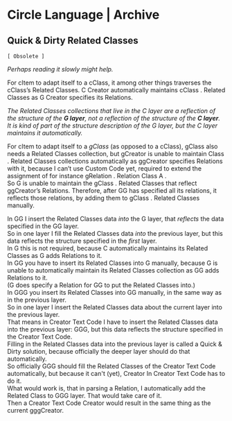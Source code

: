 ﻿Circle Language | Archive
=========================

Quick & Dirty Related Classes
-----------------------------

`[ Obsolete ]`

*Perhaps reading it slowly might help.*

For cItem to adapt itself to a cClass, it among other things traverses the cClass’s Related Classes. C Creator automatically maintains cClass . Related Classes as G Creator specifies its Relations.

*The Related Classes collections that live in the C layer are a reflection of the structure of the __G layer__, not a reflection of the structure of the __C layer__. It is kind of part of the structure description of the G layer, but the C layer maintains it automatically.*

For cItem to adapt itself to a *gClass*  (as opposed to a cClass), gClass also needs a Related Classes collection, but gCreator is unable to maintain Class . Related Classes collections automatically as ggCreator specifies Relations with it, because I can’t use Custom Code yet, required to extend the assignment of for instance  gRelation . Relation Class A .  
So G is unable to maintain the gClass . Related Classes that reflect ggCreator’s  Relations. Therefore, after GG has specified all its relations, it reflects those relations, by adding them to gClass . Related Classes manually.

In GG I insert the Related Classes data *into* the G layer, that *reflects* the data specified in the GG layer.  
So in one layer I fill the Related Classes data *into* the previous layer, but this data reflects the structure specified in the *first* layer.  
In G this is not required, because C automatically maintains its Related Classes as G adds Relations to it.  
In GG you have to insert its Related Classes into G manually, because G is unable to automatically maintain its Related Classes collection as GG adds Relations to it.  
(G does specify a Relation for GG to put the Related Classes into.)  
In GGG you insert its Related Classes into GG manually, in the same way as in the previous layer.  
So in one layer I insert the Related Classes data about the current layer into the previous layer.  
That means in Creator Text Code I have to insert the Related Classes data into the previous layer: GGG, but this data reflects the structure specified in the Creator Text Code.  
Filling in the Related Classes data into the previous layer is called a Quick & Dirty solution, because officially the deeper layer should do that automatically.  
So officially GGG should fill the Related Classes of the Creator Text Code automatically, but because it can't (yet), Creator In Creator Text Code has to do it.  
What would work is, that in parsing a Relation, I automatically add the Related Class to GGG layer. That would take care of it.  
Then a Creator Text Code Creator would result in the same thing as the current gggCreator.